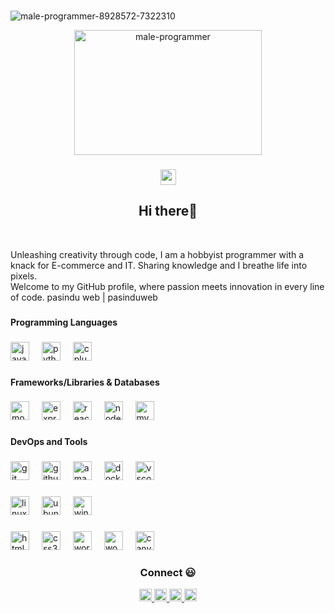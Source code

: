 <!--
**pasinduweb/pasinduweb** is a ✨ _special_ ✨ repository because its `README.md` (this file) appears on your GitHub profile.
-->

<!--
<div align="center">
  <img height="150" src="https://camo.githubusercontent.com/62da68eb62b1e5f175f7d1f0191dd89a653d7908feb22d37d4a0ab07365d6791/68747470733a2f2f6d656469612e67697068792e636f6d2f6d656469612f4d3967624264396e6244724f5475314d71782f67697068792e676966"  />
</div>
-->

<br clear="both">
<div align="center">
  
</div>

![male-programmer-8928572-7322310](https://github.com/pasinduweb/pasinduweb/assets/78254691/f88c57d9-a29f-4992-b4ef-018f6f8cd04d)

<div align="center">
  <img src="https://github.com/pasinduweb/pasinduweb/assets/78254691/f88c57d9-a29f-4992-b4ef-018f6f8cd04d" alt="male-programmer" width="300" height="200">
</div>


###

<!--
<div align="center">
  <a href="https://www.linkedin.com/in/pasinduweb/" target="_blank">
    <img src="https://img.shields.io/static/v1?message=LinkedIn&logo=linkedin&label=&color=0077B5&logoColor=white&labelColor=&style=for-the-badge" height="25" alt="linkedin logo"  />
  </a>
  <a href="https://www.youtube.com/@idealbit" target="_blank">
    <img src="https://img.shields.io/static/v1?message=Youtube&logo=youtube&label=&color=FF0000&logoColor=white&labelColor=&style=for-the-badge" height="25" alt="youtube logo"  />
  </a>
  <a href="https://www.facebook.com/pasinduweb" target="_blank">
    <img src="https://img.shields.io/static/v1?message=facebook&logo=facebook&label=&color=0077B5&logoColor=white&labelColor=&style=for-the-badge" height="25" alt="facebook logo"  />
  </a>
  <a href="https://wa.me/+94762319687" target="_blank">
    <img src="https://img.shields.io/static/v1?message=WhatsApp&logo=whatsapp&label=&color=1DA1F2&logoColor=white&labelColor=&style=for-the-badge" height="25" alt="twitter logo"  />
  </a>
</div>
-->

###

<!--
<div align="center">
  <img src="https://visitor-badge.laobi.icu/badge?page_id=pasinduweb&"  />
</div>
-->

<!--
<div align="center">
  <a href="mailto:algopasindu@gmail.com" target="_blank">
    <img src="https://img.shields.io/badge/-Email-05122A?style=flat&logo=gmail" alt="FB">
  </a>
</div>
-->

<div align="center">
  <a href="mailto:algopasindu@gmail.com" target="_blank">
      <img src="https://img.shields.io/badge/-Email-05122A?style=flat&logo=gmail" height="25" alt="email logo"  />
  </a>
</div>

###

<h2 align="center">Hi there👋</h2>

<br clear="both">

<p align="left">Unleashing creativity through code, I am a hobbyist programmer with a knack for E-commerce and IT. Sharing knowledge and I breathe life into pixels.<br>Welcome to my GitHub profile, where passion meets innovation in every line of code. pasindu web | pasinduweb</p>

###

<!--
- 🔭 I’m currently working on ...
- 🌱 I’m currently learning ...
- 👯 I’m looking to collaborate on ...
- 🤔 I’m looking for help with ...
- 💬 Ask me about ...
- 📫 How to reach me: ...
- 😄 Pronouns: ...
- ⚡ Fun fact: ...
-->

<!-- ### 🛠 &nbsp;Tech Stack

![AWS](https://img.shields.io/badge/-05122A?style=flat&logo=amazon-aws)&nbsp; -->

<h4 align="left">Programming Languages</h4>

###

<div align="left">
  <img src="https://skillicons.dev/icons?i=js" height="30" alt="javascript logo"  />
  <img width="12" />
  <img src="https://skillicons.dev/icons?i=py" height="30" alt="python logo"  />
  <img width="12" />
  <img src="https://skillicons.dev/icons?i=cpp" height="30" alt="cplusplus logo"  />
</div>

###

<h4 align="left">Frameworks/Libraries & Databases</h4>

###

<div align="left">
  <img src="https://skillicons.dev/icons?i=mongodb" height="30" alt="mongodb logo"  />
  <img width="12" />
  <img src="https://skillicons.dev/icons?i=express" height="30" alt="express logo"  />
  <img width="12" />
  <img src="https://skillicons.dev/icons?i=react" height="30" alt="react logo"  />
  <img width="12" />
  <img src="https://skillicons.dev/icons?i=nodejs" height="30" alt="nodejs logo"  />
  <img width="12" />
  <img src="https://skillicons.dev/icons?i=mysql" height="30" alt="mysql logo"  />
</div>

###

<h4 align="left">DevOps and Tools</h4>

###

<div align="left">
  <img src="https://skillicons.dev/icons?i=git" height="30" alt="git logo"  />
  <img width="12" />
  <img src="https://skillicons.dev/icons?i=github" height="30" alt="github logo"  />
  <img width="12" />
  <img src="https://skillicons.dev/icons?i=aws" height="30" alt="amazonwebservices logo"  />
  <img width="12" />
  <img src="https://skillicons.dev/icons?i=docker" height="30" alt="docker logo"  />
  <img width="12" />
  <img src="https://skillicons.dev/icons?i=vscode" height="30" alt="vscode logo"  />
</div>

###

<div align="left">
  <img src="https://skillicons.dev/icons?i=linux" height="30" alt="linux logo"  />
  <img width="12" />
  <img src="https://cdn.jsdelivr.net/gh/devicons/devicon/icons/ubuntu/ubuntu-plain.svg" height="30" alt="ubuntu logo"  />
  <img width="12" />
  <img src="https://cdn.simpleicons.org/windows/0078D6" height="30" alt="windows8 logo"  />
</div>

###

<div align="left">
  <img src="https://skillicons.dev/icons?i=html" height="30" alt="html5 logo"  />
  <img width="12" />
  <img src="https://skillicons.dev/icons?i=css" height="30" alt="css3 logo"  />
  <img width="12" />
  <img src="https://skillicons.dev/icons?i=wordpress" height="30" alt="wordpress logo"  />
  <img width="12" />
  <img src="https://cdn.jsdelivr.net/gh/devicons/devicon/icons/woocommerce/woocommerce-original.svg" height="30" alt="woocommerce logo"  />
  <img width="12" />
  <img src="https://cdn.jsdelivr.net/gh/devicons/devicon/icons/canva/canva-original.svg" height="30" alt="canva logo"  />
</div>

###

<h3 align="center">Connect 😃</h3>

<div align="center">
  <a href="https://www.linkedin.com/in/pasinduweb/" target="_blank">
    <img src="https://img.shields.io/badge/-LinkedIn-05122A?style=flat&logo=linkedin" height="20" alt="LinkedIn">
  </a>
  <a href="https://www.youtube.com/@idealbit" target="_blank">
    <img src="https://img.shields.io/badge/-YouTube-05122A?style=flat&logo=youtube" height="20" alt="YouTube">
  </a>
  <a href="https://www.facebook.com/pasinduweb" target="_blank">
    <img src="https://img.shields.io/badge/-facebook-05122A?style=flat&logo=facebook" height="20" alt="Facebook">
  </a>
  <a href="https://wa.me/+94762319687" target="_blank">
    <img src="https://img.shields.io/badge/-WhatsApp-05122A?style=flat&logo=whatsapp" height="20" alt="WhatApp">
  </a>
</div>

###
